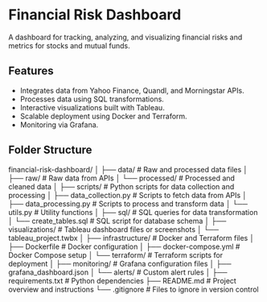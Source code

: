 # Financial Risk Dashboard

A dashboard for tracking, analyzing, and visualizing financial risks and metrics for stocks and mutual funds.

## Features

- Integrates data from Yahoo Finance, Quandl, and Morningstar APIs.
- Processes data using SQL transformations.
- Interactive visualizations built with Tableau.
- Scalable deployment using Docker and Terraform.
- Monitoring via Grafana.

## Folder Structure

financial-risk-dashboard/
│
├── data/ # Raw and processed data files
│ ├── raw/ # Raw data from APIs
│ └── processed/ # Processed and cleaned data
│
├── scripts/ # Python scripts for data collection and processing
│ ├── data_collection.py # Scripts to fetch data from APIs
│ ├── data_processing.py # Scripts to process and transform data
│ └── utils.py # Utility functions
│
├── sql/ # SQL queries for data transformation
│ └── create_tables.sql # SQL script for database schema
│
├── visualizations/ # Tableau dashboard files or screenshots
│ └── tableau_project.twbx
│
├── infrastructure/ # Docker and Terraform files
│ ├── Dockerfile # Docker configuration
│ ├── docker-compose.yml # Docker Compose setup
│ └── terraform/ # Terraform scripts for deployment
│
├── monitoring/ # Grafana configuration files
│ ├── grafana_dashboard.json
│ └── alerts/ # Custom alert rules
│
├── requirements.txt # Python dependencies
├── README.md # Project overview and instructions
└── .gitignore # Files to ignore in version control
